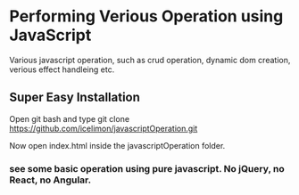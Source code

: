 # Performing Verious Operation using JavaScript
Various javascript operation, such as crud operation, dynamic dom creation, verious effect handleing etc. 

## Super Easy Installation
Open git bash and type
git clone https://github.com/icelimon/javascriptOperation.git

Now open index.html inside the javascriptOperation folder.

### see some basic operation using pure javascript. No jQuery, no React, no Angular.